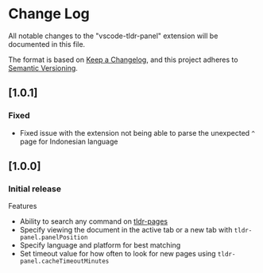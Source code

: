 # Change Log

All notable changes to the "vscode-tldr-panel" extension will be documented in this file.

The format is based on [Keep a Changelog](https://keepachangelog.com/en/1.0.0/),
and this project adheres to [Semantic Versioning](https://semver.org/spec/v2.0.0.html).

## [1.0.1]

### Fixed

- Fixed issue with the extension not being able to parse the unexpected `^` page for Indonesian language

## [1.0.0]

### Initial release

Features

- Ability to search any command on [tldr-pages](https://github.com/tldr-pages/tldr)
- Specify viewing the document in the active tab or a new tab with `tldr-panel.panelPosition`
- Specify language and platform for best matching
- Set timeout value for how often to look for new pages using `tldr-panel.cacheTimeoutMinutes`
